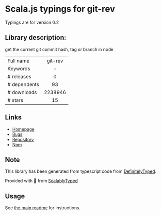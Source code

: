 
# Scala.js typings for git-rev

Typings are for version 0.2

## Library description:
get the current git commit hash, tag or branch in node

|                    |                 |
| ------------------ | :-------------: |
| Full name          | git-rev |
| Keywords           | - |
| # releases         | 0 |
| # dependents       | 93 |
| # downloads        | 2238946 |
| # stars            | 15 |

## Links
- [Homepage](https://github.com/tblobaum/git-rev)
- [Bugs](https://github.com/tblobaum/git-rev/issues)
- [Repository](https://github.com/tblobaum/git-rev)
- [Npm](https://www.npmjs.com/package/git-rev)
    


## Note
This library has been generated from typescript code from [DefinitelyTyped](https://definitelytyped.org).

Provided with :purple_heart: from [ScalablyTyped](https://github.com/oyvindberg/ScalablyTyped)

## Usage
See [the main readme](../../readme.md) for instructions.


